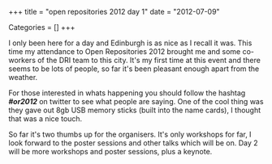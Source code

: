 +++
title = "open repositories 2012 day 1"
date = "2012-07-09"


Categories = []
+++

I only been here for a day and Edinburgh is as nice as I recall it
was. This time my attendance to Open Repositories 2012 brought me and
some co-workers of the DRI team to this city. It's my first time at
this event and there seems to be lots of people, so far it's been
pleasant enough apart from the weather.

For those interested in whats happening you should follow the hashtag
***#or2012*** on twitter to see what people are saying. One of the cool
thing was they gave out 8gb USB memory sticks (built into the name
cards), I thought that was a nice touch.

So far it's two thumbs up for the organisers. It's only workshops for
far, I look forward to the poster sessions and other talks which will
be on. Day 2 will be more workshops and poster sessions, plus a
keynote.
